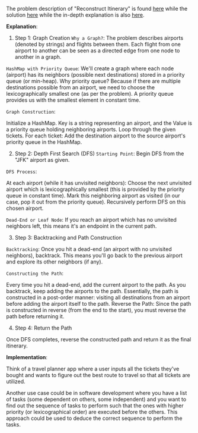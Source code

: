 The problem description of "Reconstruct Itinerary" is found [here](https://leetcode.com/problems/reconstruct-itinerary/description/?envType=daily-question&envId=2023-09-14) while the solution [here](https://github.com/aurimas13/Solutions-To-Problems/blob/main/LeetCode/Python%20Solutions/Reconstruct%20Itinerary/reconstruct.py) while the in-depth explanation is also [here](https://leetcode.com/problems/reconstruct-itinerary/solutions/4045460/beat-80-96-java-python-simply-explained/).

**Explanation**:

1. Step 1: Graph Creation
`Why a Graph?`: The problem describes airports (denoted by strings) and flights between them. Each flight from one airport to another can be seen as a directed edge from one node to another in a graph.

`HashMap with Priority Queue`: We'll create a graph where each node (airport) has its neighbors (possible next destinations) stored in a priority queue (or min-heap). Why priority queue? Because if there are multiple destinations possible from an airport, we need to choose the lexicographically smallest one (as per the problem). A priority queue provides us with the smallest element in constant time.

`Graph Construction`:

Initialize a HashMap. Key is a string representing an airport, and the Value is a priority queue holding neighboring airports.
Loop through the given tickets. For each ticket:
Add the destination airport to the source airport's priority queue in the HashMap.

2. Step 2: Depth First Search (DFS)
`Starting Point`: Begin DFS from the "JFK" airport as given.

`DFS Process`:

At each airport (while it has unvisited neighbors):
Choose the next unvisited airport which is lexicographically smallest (this is provided by the priority queue in constant time).
Mark this neighboring airport as visited (in our case, pop it out from the priority queue).
Recursively perform DFS on this chosen airport.

`Dead-End or Leaf Node`: If you reach an airport which has no unvisited neighbors left, this means it's an endpoint in the current path.

3. Step 3: Backtracking and Path Construction

`Backtracking`: Once you hit a dead-end (an airport with no unvisited neighbors), backtrack. This means you'll go back to the previous airport and explore its other neighbors (if any).

`Constructing the Path`:

Every time you hit a dead-end, add the current airport to the path.
As you backtrack, keep adding the airports to the path.
Essentially, the path is constructed in a post-order manner: visiting all destinations from an airport before adding the airport itself to the path.
Reverse the Path: Since the path is constructed in reverse (from the end to the start), you must reverse the path before returning it.

4. Step 4: Return the Path

Once DFS completes, reverse the constructed path and return it as the final itinerary.

**Implementation**:

Think of a travel planner app where a user inputs all the tickets they've bought and wants to figure out the best route to travel so that all tickets are utilized.

Another use case could be in software development where you have a list of tasks (some dependent on others, some independent) and you want to find out the sequence of tasks to perform such that the ones with higher priority (or lexicographical order) are executed before the others. This approach could be used to deduce the correct sequence to perform the tasks.